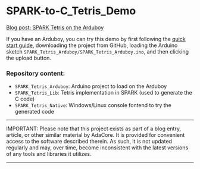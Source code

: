 # SPARK-to-C_Tetris_Demo

[Blog post: SPARK Tetris on the Arduboy](http://blog.adacore.com/spark-tetris-on-the-arduboy)


If you have an Arduboy, you can try this demo by first following the [quick
start guide](http://community.arduboy.com/t/quick-start-guide/2790),
downloading the project from GitHub, loading the Arduino sketch
`SPARK_Tetris_Arduboy/SPARK_Tetris_Arduboy.ino`, and then clicking the upload
button.

### Repository content:

 - `SPARK_Tetris_Arduboy`: Arduino project to load on the Arduboy
 - `SPARK_Tetris_Lib`: Tetris implementation in SPARK (used to generate the C code)
 - `SPARK_Tetris_Native`: Windows/Linux console fontend to try the generated code
 
---

IMPORTANT: Please note that this project exists as part of a blog entry,
article, or other similar material by AdaCore. It is provided for
convenient access to the software described therein. As such, it is not
updated regularly and may, over time, become inconsistent with the
latest versions of any tools and libraries it utilizes.

---
